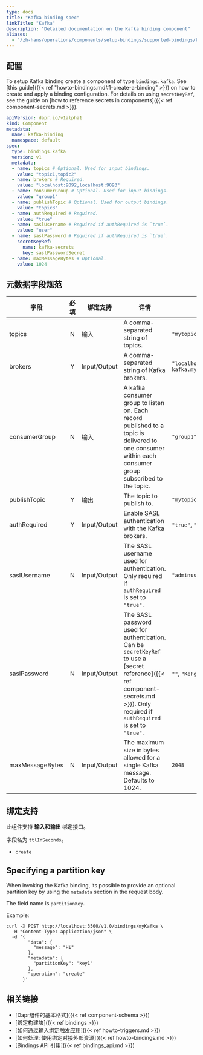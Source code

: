 ```yaml
---
type: docs
title: "Kafka binding spec"
linkTitle: "Kafka"
description: "Detailed documentation on the Kafka binding component"
aliases:
  - "/zh-hans/operations/components/setup-bindings/supported-bindings/kafka/"
---
```


## 配置

To setup Kafka binding create a component of type `bindings.kafka`. See [this guide]({{< ref "howto-bindings.md#1-create-a-binding" >}}) on how to create and apply a binding configuration. For details on using `secretKeyRef`, see the guide on [how to reference secrets in components]({{< ref component-secrets.md >}}).

```yaml
apiVersion: dapr.io/v1alpha1
kind: Component
metadata:
  name: kafka-binding
  namespace: default
spec:
  type: bindings.kafka
  version: v1
  metadata:
  - name: topics # Optional. Used for input bindings.
    value: "topic1,topic2"
  - name: brokers # Required.
    value: "localhost:9092,localhost:9093"
  - name: consumerGroup # Optional. Used for input bindings.
    value: "group1"
  - name: publishTopic # Optional. Used for output bindings.
    value: "topic3"
  - name: authRequired # Required.
    value: "true"
  - name: saslUsername # Required if authRequired is `true`.
    value: "user"
  - name: saslPassword # Required if authRequired is `true`.
    secretKeyRef:
      name: kafka-secrets
      key: saslPasswordSecret
  - name: maxMessageBytes # Optional.
    value: 1024
```

## 元数据字段规范

| 字段              | 必填 | 绑定支持         | 详情                                                                                                                                                                                  | Example                                                    |
| --------------- |:--:| ------------ | ----------------------------------------------------------------------------------------------------------------------------------------------------------------------------------- | ---------------------------------------------------------- |
| topics          | N  | 输入           | A comma-separated string of topics.                                                                                                                                                 | `"mytopic1,topic2"`                                        |
| brokers         | Y  | Input/Output | A comma-separated string of Kafka brokers.                                                                                                                                          | `"localhost:9092,dapr-kafka.myapp.svc.cluster.local:9093"` |
| consumerGroup   | N  | 输入           | A kafka consumer group to listen on. Each record published to a topic is delivered to one consumer within each consumer group subscribed to the topic.                              | `"group1"`                                                 |
| publishTopic    | Y  | 输出           | The topic to publish to.                                                                                                                                                            | `"mytopic"`                                                |
| authRequired    | Y  | Input/Output | Enable [SASL](https://en.wikipedia.org/wiki/Simple_Authentication_and_Security_Layer) authentication with the Kafka brokers.                                                        | `"true"`, `"false"`                                        |
| saslUsername    | N  | Input/Output | The SASL username used for authentication. Only required if `authRequired` is set to `"true"`.                                                                                      | `"adminuser"`                                              |
| saslPassword    | N  | Input/Output | The SASL password used for authentication. Can be `secretKeyRef` to use a [secret reference]({{< ref component-secrets.md >}}). Only required if `authRequired` is set to `"true"`. | `""`, `"KeFg23!"`                                          |
| maxMessageBytes | N  | Input/Output | The maximum size in bytes allowed for a single Kafka message. Defaults to 1024.                                                                                                     | `2048`                                                     |

## 绑定支持

此组件支持 **输入和输出** 绑定接口。

字段名为 `ttlInSeconds`。

- `create`

## Specifying a partition key

When invoking the Kafka binding, its possible to provide an optional partition key by using the `metadata` section in the request body.

The field name is `partitionKey`.

Example:

```shell
curl -X POST http://localhost:3500/v1.0/bindings/myKafka \
  -H "Content-Type: application/json" \
  -d '{
        "data": {
          "message": "Hi"
        },
        "metadata": {
          "partitionKey": "key1"
        },
        "operation": "create"
      }'
```

## 相关链接

- [Dapr组件的基本格式]({{< ref component-schema >}})
- [绑定构建块]({{< ref bindings >}})
- [如何通过输入绑定触发应用]({{< ref howto-triggers.md >}})
- [如何处理: 使用绑定对接外部资源]({{< ref howto-bindings.md >}})
- [Bindings API 引用]({{< ref bindings_api.md >}})
